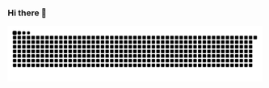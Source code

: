 ### Hi there 👋

<picture>
  <source media="(prefers-color-scheme: dark)" srcset="https://raw.githubusercontent.com/WhyNatan/WhyNatan/output/github-contribution-grid-snake-dark.svg">
  <source media="(prefers-color-scheme: light)" srcset="https://raw.githubusercontent.com/WhyNatan/WhyNatan/output/github-contribution-grid-snake.svg">
  <img alt="github contribution grid snake animation" src="https://raw.githubusercontent.com/WhyNatan/WhyNatan/output/github-contribution-grid-snake.svg">
</picture>
<br><br>

<!--
**WhyNatan/WhyNatan** is a ✨ _special_ ✨ repository because its `README.md` (this file) appears on your GitHub profile.

Here are some ideas to get you started:

- 🔭 I’m currently working on ...
- 🌱 I’m currently learning ...
- 👯 I’m looking to collaborate on ...
- 🤔 I’m looking for help with ...
- 💬 Ask me about ...
- 📫 How to reach me: ...
- 😄 Pronouns: ...
- ⚡ Fun fact: ...
-->
